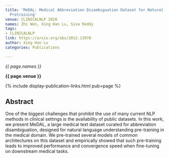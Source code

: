```yaml
---
title: 'MeDAL: Medical Abbreviation Disambiguation Dataset for Natural Language Understanding
  Pretraining'
venue: CLINICALNLP 2020
names: Zhi Wen, Xing Han Lu, Siva Reddy
tags:
- CLINICALNLP
link: https://arxiv.org/abs/2012.13978
author: Xing Han Lu
categories: Publications

---
```


*{{ page.names }}*

**{{ page.venue }}**

{% include display-publication-links.html pub=page %}

## Abstract

One of the biggest challenges that prohibit the use of many current NLP methods in clinical settings is the availability of public datasets. In this work, we present MeDAL, a large medical text dataset curated for abbreviation disambiguation, designed for natural language understanding pre-training in the medical domain. We pre-trained several models of common architectures on this dataset and empirically showed that such pre-training leads to improved performance and convergence speed when fine-tuning on downstream medical tasks.